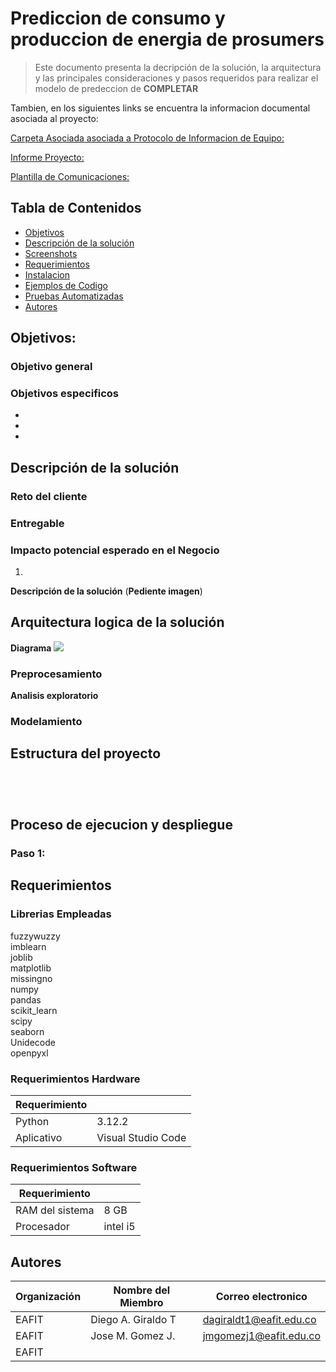 # Prediccion de consumo y produccion de energia de prosumers
>Este documento presenta la decripción de la solución, la arquitectura y las principales consideraciones y pasos requeridos para realizar el modelo de predeccion de **COMPLETAR**

Tambien, en los siguientes links se encuentra la informacion documental asociada al proyecto:

[Carpeta Asociada asociada a Protocolo de Informacion de Equipo:](https://livejaverianaedu.sharepoint.com/:f:/r/sites/PruebasdeconceptoacadmicasCAOBA-poc-069-lumon-riesgo-crediticio-fase1/Shared%20Documents/poc-069-lumon-riesgo-crediticio-fase1/1_Proyecto%20y%20seguimiento?csf=1&web=1&e=ZG3kVP)

[Informe Proyecto:](https://livejaverianaedu.sharepoint.com/:w:/r/sites/PruebasdeconceptoacadmicasCAOBA-poc-069-lumon-riesgo-crediticio-fase1/Shared%20Documents/poc-069-lumon-riesgo-crediticio-fase1/1_Proyecto%20y%20seguimiento/Informe%20proyecto/2_Informe%20Final.docx?d=w668f0e7ae0c84ac99f4e078386f680c2&csf=1&web=1&e=oHLl7O)


[Plantilla de Comunicaciones:](https://livejaverianaedu.sharepoint.com/:w:/r/sites/PruebasdeconceptoacadmicasCAOBA-poc-069-lumon-riesgo-crediticio-fase1/Shared%20Documents/poc-069-lumon-riesgo-crediticio-fase1/1_Proyecto%20y%20seguimiento/Plantillas%20Caoba/PLANTILLA%20DE%20INSUMOS%20_CAOBA_PoC%20069.docx?d=w7c1b8ef32d9f480f996d6934cf14d5ea&csf=1&web=1&e=DNyObh)

## Tabla de Contenidos
* [Objetivos](#objetivos)
* [Descripción de la solución](#descripción-de-la-solución)
* [Screenshots](#screenshots)
* [Requerimientos](#requerimientos)
* [Instalacion](#instalación)
* [Ejemplos de Codigo](#ejemplos-de-codigo)
* [Pruebas Automatizadas](#pruebas-automatizadas)
* [Autores](#autores)

## Objetivos:
### Objetivo general 
 

### Objetivos especificos
  - 
  - 
  - 

## Descripción de la solución


### Reto del cliente

### Entregable

### Impacto potencial esperado en el Negocio
1. 

**Descripción de la solución**
(**Pediente imagen**)

## Arquitectura logica de la solución

**Diagrama** 
![](docs/readme/docs_DiagramaArquitectura.png)

### Preprocesamiento

**Analisis exploratorio** <br>

### Modelamiento





## Estructura del proyecto

```


        
```


## Proceso de ejecucion y despliegue 
### Paso 1:

## Requerimientos

### Librerias Empleadas 

fuzzywuzzy<br>
imblearn<br>
joblib<br>
matplotlib<br>
missingno<br>
numpy<br>
pandas<br>
scikit_learn<br>
scipy<br>
seaborn<br>
Unidecode<br>
openpyxl

### Requerimientos Hardware

| Requerimiento   |  |
|----------|-----------|
| Python   | 3.12.2|
|Aplicativo   | Visual Studio Code |

### Requerimientos Software

| Requerimiento   |  |
|----------|-----------|
| RAM del sistema   | 8 GB|
| Procesador | intel i5 |


## Autores

| Organización   | Nombre del Miembro | Correo electronico | 
|----------|-------------|-------------|
| EAFIT  | Diego A. Giraldo T | dagiraldt1@eafit.edu.co |
| EAFIT  | Jose M. Gomez J.  | jmgomezj1@eafit.edu.co |
| EAFIT  | | |

